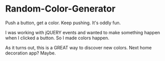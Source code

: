 # Random-Color-Generator
Push a button, get a color. Keep pushing. It's oddly fun.

I was working with jQUERY events and wanted to make something happen when I clicked a button. So I made colors happen.

As it turns out, this is a GREAT way to discover new colors. Next home decoration app? Maybe. 
